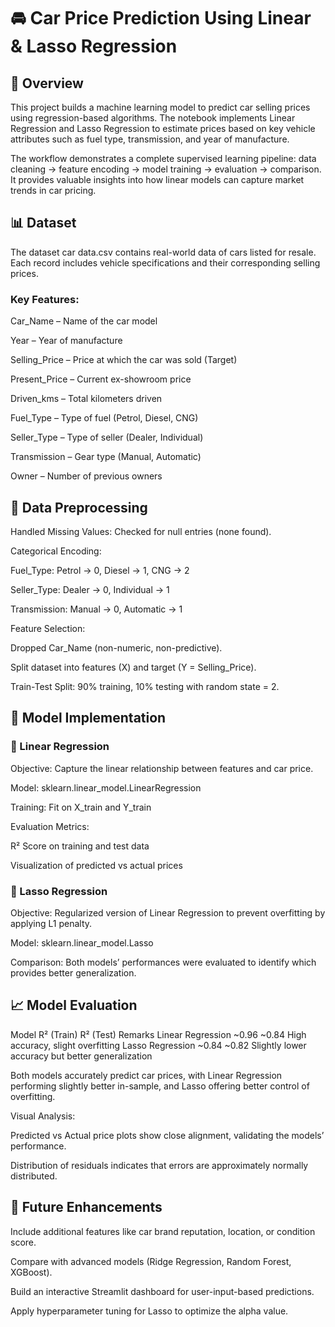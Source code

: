 # 🚘 Car Price Prediction Using Linear & Lasso Regression
## 📘 Overview

This project builds a machine learning model to predict car selling prices using regression-based algorithms.
The notebook implements Linear Regression and Lasso Regression to estimate prices based on key vehicle attributes such as fuel type, transmission, and year of manufacture.

The workflow demonstrates a complete supervised learning pipeline: data cleaning → feature encoding → model training → evaluation → comparison.
It provides valuable insights into how linear models can capture market trends in car pricing.

## 📊 Dataset

The dataset car data.csv contains real-world data of cars listed for resale.
Each record includes vehicle specifications and their corresponding selling prices.

### Key Features:

Car_Name – Name of the car model

Year – Year of manufacture

Selling_Price – Price at which the car was sold (Target)

Present_Price – Current ex-showroom price

Driven_kms – Total kilometers driven

Fuel_Type – Type of fuel (Petrol, Diesel, CNG)

Seller_Type – Type of seller (Dealer, Individual)

Transmission – Gear type (Manual, Automatic)

Owner – Number of previous owners

## 🧹 Data Preprocessing

Handled Missing Values: Checked for null entries (none found).

Categorical Encoding:

Fuel_Type: Petrol → 0, Diesel → 1, CNG → 2

Seller_Type: Dealer → 0, Individual → 1

Transmission: Manual → 0, Automatic → 1

Feature Selection:

Dropped Car_Name (non-numeric, non-predictive).

Split dataset into features (X) and target (Y = Selling_Price).

Train-Test Split: 90% training, 10% testing with random state = 2.

## 🤖 Model Implementation
### 🔹 Linear Regression

Objective: Capture the linear relationship between features and car price.

Model: sklearn.linear_model.LinearRegression

Training: Fit on X_train and Y_train

Evaluation Metrics:

R² Score on training and test data

Visualization of predicted vs actual prices

### 🔹 Lasso Regression

Objective: Regularized version of Linear Regression to prevent overfitting by applying L1 penalty.

Model: sklearn.linear_model.Lasso

Comparison: Both models’ performances were evaluated to identify which provides better generalization.

## 📈 Model Evaluation
Model	              R² (Train)	    R² (Test)	     Remarks
Linear Regression	    ~0.96	          ~0.84	       High accuracy, slight overfitting
Lasso Regression	    ~0.84	          ~0.82	       Slightly lower accuracy but better generalization

Both models accurately predict car prices, with Linear Regression performing slightly better in-sample, and Lasso offering better control of overfitting.

Visual Analysis:

Predicted vs Actual price plots show close alignment, validating the models’ performance.

Distribution of residuals indicates that errors are approximately normally distributed.

## 🚀 Future Enhancements

Include additional features like car brand reputation, location, or condition score.

Compare with advanced models (Ridge Regression, Random Forest, XGBoost).

Build an interactive Streamlit dashboard for user-input-based predictions.

Apply hyperparameter tuning for Lasso to optimize the alpha value.
